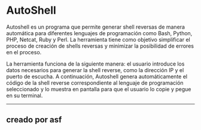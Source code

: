 # AutoShell
Autoshell es un programa que permite generar shell reversas de manera automática para diferentes lenguajes de programación como Bash, Python, PHP, Netcat, Ruby y Perl. La herramienta tiene como objetivo simplificar el proceso de creación de shells reversas y minimizar la posibilidad de errores en el proceso.

La herramienta funciona de la siguiente manera: el usuario introduce los datos necesarios para generar la shell reverse, como la dirección IP y el puerto de escucha. A continuación, Autoshell genera automáticamente el código de la shell reverse correspondiente al lenguaje de programación seleccionado y lo muestra en pantalla para que el usuario lo copie y pegue en su terminal.

-----------------
creado por asf  
-----------------
